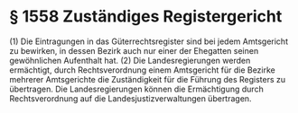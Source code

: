 # § 1558 Zuständiges Registergericht
(1) Die Eintragungen in das Güterrechtsregister sind bei jedem Amtsgericht zu bewirken, in dessen Bezirk auch nur einer der Ehegatten seinen gewöhnlichen Aufenthalt hat.
(2) Die Landesregierungen werden ermächtigt, durch Rechtsverordnung einem Amtsgericht für die Bezirke mehrerer Amtsgerichte die Zuständigkeit für die Führung des Registers zu übertragen. Die Landesregierungen können die Ermächtigung durch Rechtsverordnung auf die Landesjustizverwaltungen übertragen.